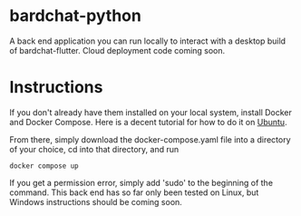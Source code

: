 # bardchat-python

A back end application you can run locally to interact with a desktop build of bardchat-flutter.
Cloud deployment code coming soon.

# Instructions

If you don't already have them installed on your local system, install Docker and Docker Compose.
Here is a decent tutorial for how to do it on [Ubuntu](https://www.theserverside.com/blog/Coffee-Talk-Java-News-Stories-and-Opinions/How-to-install-Docker-and-docker-compose-on-Ubuntu). 

From there, simply download the docker-compose.yaml file into a directory of your choice,
cd into that directory, and run
```
docker compose up
```
If you get a permission error, simply add 'sudo' to the beginning of the command.
This back end has so far only been tested on Linux, but Windows instructions should be coming soon.
